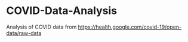 # COVID-Data-Analysis
Analysis of COVID data from https://health.google.com/covid-19/open-data/raw-data
